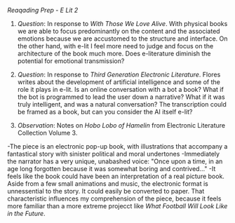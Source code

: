_Reaqading Prep - E Lit 2_

1. *Question*: In response to _With Those We Love Alive_. With physical books we are able to focus predominantly on the content and the 
associated emotions because we are accustomed to the structure and interface. On the other hand, with e-lit I feel more need to judge and 
focus on the architecture of the book much more. Does e-literature diminish the potential for emotional transmission?

2. *Question*: In response to _Third Generation Electronic Literature_. Flores writes about the development of artificial intelligence and
some of the role it plays in e-lit. Is an online conversation with a bot a book? What if the bot is programmed to lead the user down a 
narrative? What if it was truly  intelligent, and was a natural conversation? The transcription could be framed as a book, but can you 
consider the AI itself e-lit?

3. *Observation*: Notes on *Hobo Lobo of Hamelin* from Electronic Literature Collection Volume 3.

-The piece is an electronic pop-up book, with illustrations that accompany a fantastical story with sinister political and moral undertones
-Immediately the narrator has a very unique, unabashed voice: "Once upon a time, in an age long forgotten because it was somewhat boring
and contrived..."
-It feels like the book could have been an interpretation of a real picture book. Aside from a few small animations and music, the 
electronic format is unnessential to the story. It could easily be converted to paper. That characteristic influences my comprehension of
the piece, because it feels more familiar than a more extreme projecct like *What Football Will Look Like in the Future*.
